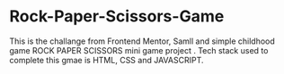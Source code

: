 # Rock-Paper-Scissors-Game
This is the challange from Frontend Mentor, Samll and simple childhood game ROCK PAPER SCISSORS mini game project . Tech stack used to complete this  gmae is HTML, CSS and JAVASCRIPT.
